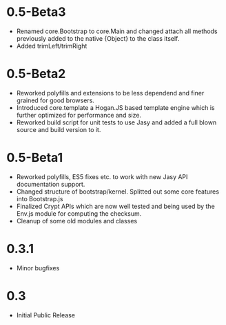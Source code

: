 0.5-Beta3
=========

- Renamed core.Bootstrap to core.Main and changed attach all methods previously added to the native {Object} to the class itself.
- Added trimLeft/trimRight


0.5-Beta2
=========

- Reworked polyfills and extensions to be less dependend and finer grained for good browsers.
- Introduced core.template a Hogan.JS based template engine which is further optimized for performance and size.
- Reworked build script for unit tests to use Jasy and added a full blown source and build version to it.


0.5-Beta1
=========

- Reworked polyfills, ES5 fixes etc. to work with new Jasy API documentation support.
- Changed structure of bootstrap/kernel. Splitted out some core features into Bootstrap.js
- Finalized Crypt APIs which are now well tested and being used by the Env.js module for computing the checksum.
- Cleanup of some old modules and classes


0.3.1
=====

- Minor bugfixes


0.3
===

- Initial Public Release